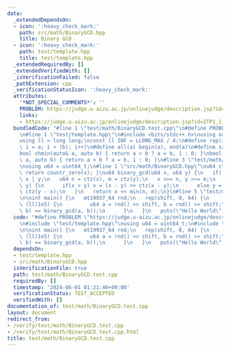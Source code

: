 ```yaml
---
data:
  _extendedDependsOn:
  - icon: ':heavy_check_mark:'
    path: src/math/BinaryGCD.hpp
    title: Binary GCD
  - icon: ':heavy_check_mark:'
    path: test/template.hpp
    title: test/template.hpp
  _extendedRequiredBy: []
  _extendedVerifiedWith: []
  _isVerificationFailed: false
  _pathExtension: cpp
  _verificationStatusIcon: ':heavy_check_mark:'
  attributes:
    '*NOT_SPECIAL_COMMENTS*': ''
    PROBLEM: https://judge.u-aizu.ac.jp/onlinejudge/description.jsp?id=ITP1_1_A
    links:
    - https://judge.u-aizu.ac.jp/onlinejudge/description.jsp?id=ITP1_1_A
  bundledCode: "#line 1 \"test/math/BinaryGCD.test.cpp\"\n#define PROBLEM \"https://judge.u-aizu.ac.jp/onlinejudge/description.jsp?id=ITP1_1_A\"\
    \n#line 1 \"test/template.hpp\"\n#include <bits/stdc++.h>\nusing namespace std;\n\
    using ll = long long;\nconst ll INF = LLONG_MAX / 4;\n#define rep(i, a, b) for(ll\
    \ i = a; i < (b); i++)\n#define all(a) begin(a), end(a)\n#define sz(a) ssize(a)\n\
    bool chmin(auto& a, auto b) { return a > b ? a = b, 1 : 0; }\nbool chmax(auto&\
    \ a, auto b) { return a < b ? a = b, 1 : 0; }\n#line 3 \"test/math/BinaryGCD.test.cpp\"\
    \nusing u64 = uint64_t;\n#line 1 \"src/math/BinaryGCD.hpp\"\nu64 ctz(u64 x) {\
    \ return countr_zero(x); }\nu64 binary_gcd(u64 x, u64 y) {\n   if(!x || !y) return\
    \ x | y;\n   u64 n = ctz(x), m = ctz(y);\n   x >>= n, y >>= m;\n   while(x !=\
    \ y) {\n      if(x > y) x = (x - y) >> ctz(x - y);\n      else y = (y - x) >>\
    \ ctz(y - x);\n   }\n   return x << min(n, m);\n}\n#line 5 \"test/math/BinaryGCD.test.cpp\"\
    \n\nint main() {\n   mt19937_64 rnd;\n   rep(shift, 0, 64) {\n      rep(i, 0,\
    \ (ll)1e5) {\n         u64 a = rnd() >> shift, b = rnd() >> shift;\n         assert(gcd(a,\
    \ b) == binary_gcd(a, b));\n      }\n   }\n   puts(\"Hello World\");\n}\n"
  code: "#define PROBLEM \"https://judge.u-aizu.ac.jp/onlinejudge/description.jsp?id=ITP1_1_A\"\
    \n#include \"test/template.hpp\"\nusing u64 = uint64_t;\n#include \"src/math/BinaryGCD.hpp\"\
    \n\nint main() {\n   mt19937_64 rnd;\n   rep(shift, 0, 64) {\n      rep(i, 0,\
    \ (ll)1e5) {\n         u64 a = rnd() >> shift, b = rnd() >> shift;\n         assert(gcd(a,\
    \ b) == binary_gcd(a, b));\n      }\n   }\n   puts(\"Hello World\");\n}\n"
  dependsOn:
  - test/template.hpp
  - src/math/BinaryGCD.hpp
  isVerificationFile: true
  path: test/math/BinaryGCD.test.cpp
  requiredBy: []
  timestamp: '2024-06-01 01:21:46+09:00'
  verificationStatus: TEST_ACCEPTED
  verifiedWith: []
documentation_of: test/math/BinaryGCD.test.cpp
layout: document
redirect_from:
- /verify/test/math/BinaryGCD.test.cpp
- /verify/test/math/BinaryGCD.test.cpp.html
title: test/math/BinaryGCD.test.cpp
---
```

